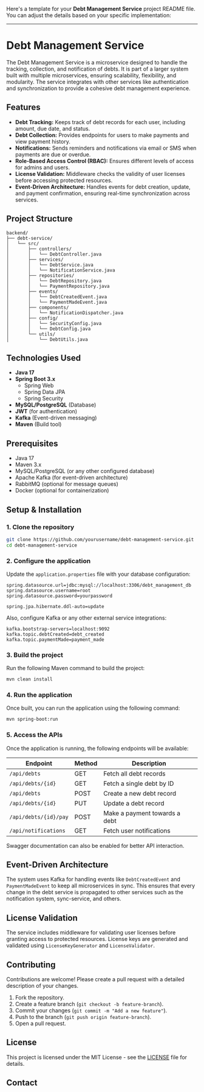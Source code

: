 Here's a template for your **Debt Management Service** project README file. You can adjust the details based on your specific implementation:

---

# Debt Management Service

The Debt Management Service is a microservice designed to handle the tracking, collection, and notification of debts. It is part of a larger system built with multiple microservices, ensuring scalability, flexibility, and modularity. The service integrates with other services like authentication and synchronization to provide a cohesive debt management experience.

## Features

- **Debt Tracking:** Keeps track of debt records for each user, including amount, due date, and status.
- **Debt Collection:** Provides endpoints for users to make payments and view payment history.
- **Notifications:** Sends reminders and notifications via email or SMS when payments are due or overdue.
- **Role-Based Access Control (RBAC):** Ensures different levels of access for admins and users.
- **License Validation:** Middleware checks the validity of user licenses before accessing protected resources.
- **Event-Driven Architecture:** Handles events for debt creation, update, and payment confirmation, ensuring real-time synchronization across services.

## Project Structure

```
backend/
├── debt-service/
│   └── src/
│       ├── controllers/
│       │   └── DebtController.java
│       ├── services/
│       │   └── DebtService.java
│       │   └── NotificationService.java
│       ├── repositories/
│       │   └── DebtRepository.java
│       │   └── PaymentRepository.java
│       ├── events/
│       │   └── DebtCreatedEvent.java
│       │   └── PaymentMadeEvent.java
│       ├── components/
│       │   └── NotificationDispatcher.java
│       ├── config/
│       │   └── SecurityConfig.java
│       │   └── DebtConfig.java
│       └── utils/
│           └── DebtUtils.java
```

## Technologies Used

- **Java 17**
- **Spring Boot 3.x**
  - Spring Web
  - Spring Data JPA
  - Spring Security
- **MySQL/PostgreSQL** (Database)
- **JWT** (for authentication)
- **Kafka** (Event-driven messaging)
- **Maven** (Build tool)

## Prerequisites

- Java 17
- Maven 3.x
- MySQL/PostgreSQL (or any other configured database)
- Apache Kafka (for event-driven architecture)
- RabbitMQ (optional for message queues)
- Docker (optional for containerization)

## Setup & Installation

### 1. Clone the repository

```bash
git clone https://github.com/yourusername/debt-management-service.git
cd debt-management-service
```

### 2. Configure the application

Update the `application.properties` file with your database configuration:

```properties
spring.datasource.url=jdbc:mysql://localhost:3306/debt_management_db
spring.datasource.username=root
spring.datasource.password=yourpassword

spring.jpa.hibernate.ddl-auto=update
```

Also, configure Kafka or any other external service integrations:

```properties
kafka.bootstrap-servers=localhost:9092
kafka.topic.debtCreated=debt_created
kafka.topic.paymentMade=payment_made
```

### 3. Build the project

Run the following Maven command to build the project:

```bash
mvn clean install
```

### 4. Run the application

Once built, you can run the application using the following command:

```bash
mvn spring-boot:run
```

### 5. Access the APIs

Once the application is running, the following endpoints will be available:

| Endpoint | Method | Description |
|----------|--------|-------------|
| `/api/debts` | GET | Fetch all debt records |
| `/api/debts/{id}` | GET | Fetch a single debt by ID |
| `/api/debts` | POST | Create a new debt record |
| `/api/debts/{id}` | PUT | Update a debt record |
| `/api/debts/{id}/pay` | POST | Make a payment towards a debt |
| `/api/notifications` | GET | Fetch user notifications |

Swagger documentation can also be enabled for better API interaction.

## Event-Driven Architecture

The system uses Kafka for handling events like `DebtCreatedEvent` and `PaymentMadeEvent` to keep all microservices in sync. This ensures that every change in the debt service is propagated to other services such as the notification system, sync-service, and others.

## License Validation

The service includes middleware for validating user licenses before granting access to protected resources. License keys are generated and validated using `LicenseKeyGenerator` and `LicenseValidator`.

## Contributing

Contributions are welcome! Please create a pull request with a detailed description of your changes.

1. Fork the repository.
2. Create a feature branch (`git checkout -b feature-branch`).
3. Commit your changes (`git commit -m "Add a new feature"`).
4. Push to the branch (`git push origin feature-branch`).
5. Open a pull request.

## License

This project is licensed under the MIT License - see the [LICENSE](LICENSE) file for details.

## Contact
